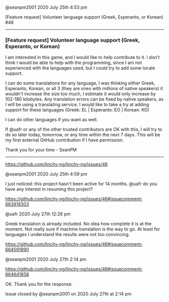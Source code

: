 @seanpm2001 2020 July 25th 4:53 pm

[Feature request] Volunteer language support (Greek, Esperanto, or Korean) #46

***

### [Feature request] Volunteer language support (Greek, Esperanto, or Korean)

I am interested in this game, and I would like to help contribute to it. I don't think I would be able to help with the programming, since I am not experienced with the languages used, but I could try to add some locale support.

I can do some translations for any language, I was thinking either Greek, Esperanto, Korean, or all 3 (they are ones with millions of native speakers) it wouldn't increase the size too much, I estimate it would only increase by 102-180 kilobytes. Any translation errors can be fixed by native speakers, as I will be using a translating service. I would like to take a try at adding support for these languages (Greek: EL | Esperanto: EO | Korean: KO)

I can do other languages if you want as well.

If @uafr or any of the other trusted contributors are OK with this, I will try to do so later today, tomorrow, or any time within the next 7 days. This will be my first external GitHub contribution if I have permission.

Thank you for your time - SeanPM

***

https://github.com/lincity-ng/lincity-ng/issues/46

@seanpm2001 2020 July 25th 4:59 pm

I just noticed: this project hasn't been active for 14 months. @uafr do you have any interest in resuming this project?

https://github.com/lincity-ng/lincity-ng/issues/46#issuecomment-663918303

@uafr 2020 July 27th 12:26 pm

Greek translation is already included. No idea how complete it is at the moment. Not
really sure if machine translation is the way to go. At least for languages I understand
the results were not too convincing.

https://github.com/lincity-ng/lincity-ng/issues/46#issuecomment-664591890

@seanpm2001 2020 July 27th 2:14 pm

https://github.com/lincity-ng/lincity-ng/issues/46#issuecomment-664641858

OK. Thank you for the response.

Issue closed by @seanpm2001 on 2020 July 27th at 2:14 pm

